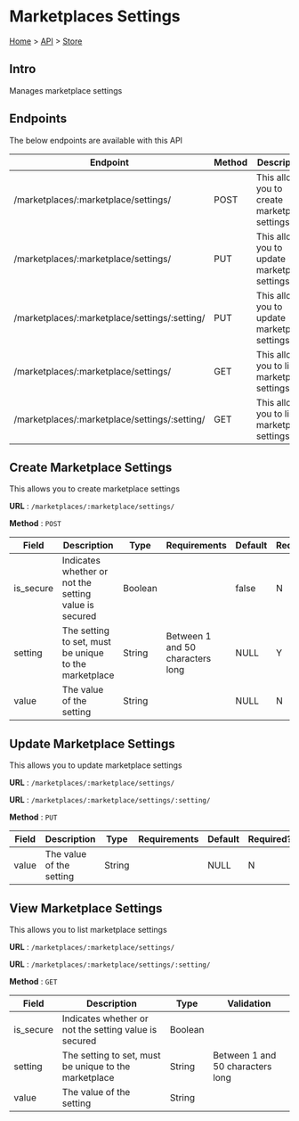 # Marketplaces Settings
[Home](../../index.md) > [API](../index.md) > [Store](index.md)
## Intro
Manages marketplace settings
## Endpoints
The below endpoints are available with this API

| Endpoint | Method | Description | |
| --- | --- | --- | --- |
| /marketplaces/:marketplace/settings/ | POST | This allows you to create marketplace settings | [Details](#create-marketplace-settings) |
| /marketplaces/:marketplace/settings/ | PUT | This allows you to update marketplace settings | [Details](#update-marketplace-settings) |
| /marketplaces/:marketplace/settings/:setting/ | PUT | This allows you to update marketplace settings | [Details](#update-marketplace-settings) |
| /marketplaces/:marketplace/settings/ | GET | This allows you to list marketplace settings | [Details](#view-marketplace-settings) |
| /marketplaces/:marketplace/settings/:setting/ | GET | This allows you to list marketplace settings | [Details](#view-marketplace-settings) |

## Create Marketplace Settings
This allows you to create marketplace settings

**URL** : `/marketplaces/:marketplace/settings/`

**Method** : `POST`

| Field | Description | Type | Requirements | Default | Required? | Conditional? |
| --- | --- | --- | --- | --- | --- | --- |
| is_secure | Indicates whether or not the setting value is secured | Boolean |  | false | N | N |
| setting | The setting to set, must be unique to the marketplace | String | Between 1 and 50 characters long | NULL | Y | N |
| value | The value of the setting | String |  | NULL | N | N |

## Update Marketplace Settings
This allows you to update marketplace settings

**URL** : `/marketplaces/:marketplace/settings/`

**URL** : `/marketplaces/:marketplace/settings/:setting/`

**Method** : `PUT`

| Field | Description | Type | Requirements | Default | Required? | Conditional? |
| --- | --- | --- | --- | --- | --- | --- |
| value | The value of the setting | String |  | NULL | N | N |

## View Marketplace Settings
This allows you to list marketplace settings

**URL** : `/marketplaces/:marketplace/settings/`

**URL** : `/marketplaces/:marketplace/settings/:setting/`

**Method** : `GET`

| Field | Description | Type | Validation |
| --- | --- | --- | --- |
| is_secure | Indicates whether or not the setting value is secured | Boolean |  |
| setting | The setting to set, must be unique to the marketplace | String | Between 1 and 50 characters long |
| value | The value of the setting | String |  |
